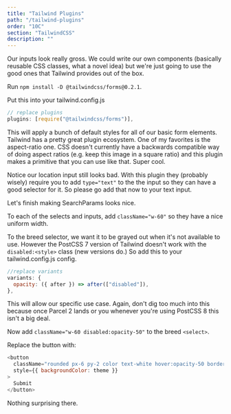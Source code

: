 ```yaml
---
title: "Tailwind Plugins"
path: "/tailwind-plugins"
order: "10C"
section: "TailwindCSS"
description: ""
---
```


Our inputs look really gross. We could write our own components (basically reusable CSS classes, what a novel idea) but we're just going to use the good ones that Tailwind provides out of the box.

Run `npm install -D @tailwindcss/forms@0.2.1`.

Put this into your tailwind.config.js

```javascript
// replace plugins
plugins: [require("@tailwindcss/forms")],
```

This will apply a bunch of default styles for all of our basic form elements. Tailwind has a pretty great plugin ecosystem. One of my favorites is the aspect-ratio one. CSS doesn't currently have a backwards compatible way of doing aspect ratios (e.g. keep this image in a square ratio) and this plugin makes a primitive that you can use like that. Super cool.

Notice our location input still looks bad. With this plugin they (probably wisely) require you to add `type="text"` to the the input so they can have a good selector for it. So please go add that now to your text input.

Let's finish making SearchParams looks nice.

To each of the selects and inputs, add `className="w-60"` so they have a nice uniform width.

To the breed selector, we want it to be grayed out when it's not available to use. However the PostCSS 7 version of Tailwind doesn't work with the `disabled:<style>` class (new versions do.) So add this to your tailwind.config.js config.

```javascript
//replace variants
variants: {
  opacity: ({ after }) => after(["disabled"]),
},
```

This will allow our specific use case. Again, don't dig too much into this because once Parcel 2 lands or you whenever you're using PostCSS 8 this isn't a big deal.

Now add `className="w-60 disabled:opacity-50"` to the breed `<select>`.

Replace the button with:

```javascript
<button
  className="rounded px-6 py-2 color text-white hover:opacity-50 border-none"
  style={{ backgroundColor: theme }}
>
  Submit
</button>
```

Nothing surprising there.
